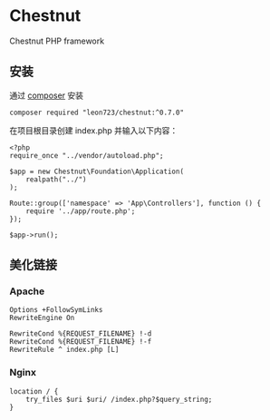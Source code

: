 # Chestnut
Chestnut PHP framework
## 安装

通过 [composer](http://www.phpcomposer.com/) 安装


```
composer required "leon723/chestnut:^0.7.0"
```

在项目根目录创建 index.php 并输入以下内容：

```
<?php
require_once "../vendor/autoload.php";

$app = new Chestnut\Foundation\Application(
    realpath("../")
);

Route::group(['namespace' => 'App\Controllers'], function () {
    require '../app/route.php';
});

$app->run();
```

## 美化链接

### Apache

```
Options +FollowSymLinks
RewriteEngine On

RewriteCond %{REQUEST_FILENAME} !-d
RewriteCond %{REQUEST_FILENAME} !-f
RewriteRule ^ index.php [L]
```

### Nginx

```
location / {
    try_files $uri $uri/ /index.php?$query_string;
}
```
